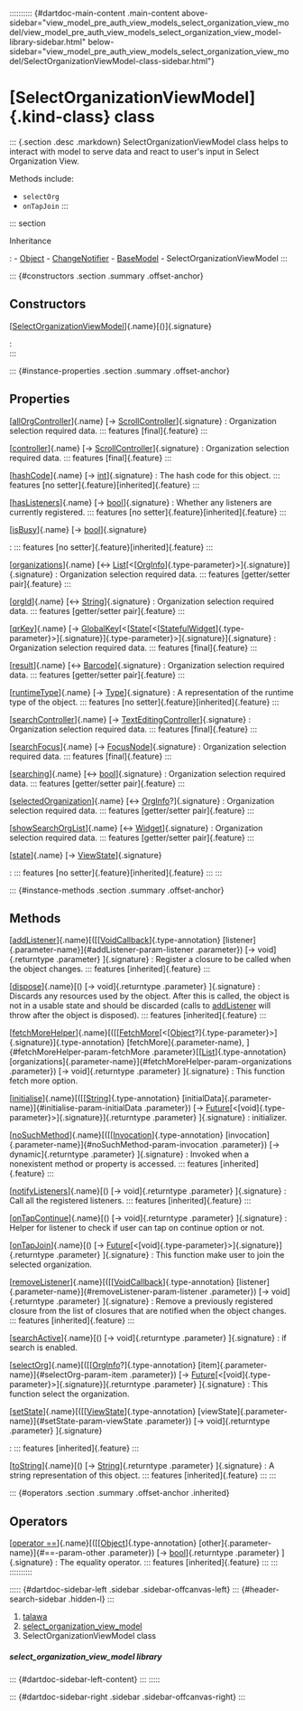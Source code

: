 :::::::::: {#dartdoc-main-content .main-content above-sidebar="view_model_pre_auth_view_models_select_organization_view_model/view_model_pre_auth_view_models_select_organization_view_model-library-sidebar.html" below-sidebar="view_model_pre_auth_view_models_select_organization_view_model/SelectOrganizationViewModel-class-sidebar.html"}
<div>

# [SelectOrganizationViewModel]{.kind-class} class

</div>

::: {.section .desc .markdown}
SelectOrganizationViewModel class helps to interact with model to serve
data and react to user\'s input in Select Organization View.

Methods include:

-   `selectOrg`
-   `onTapJoin`
:::

::: section

Inheritance

:   -   [Object](https://api.flutter.dev/flutter/dart-core/Object-class.html)
    -   [ChangeNotifier](https://api.flutter.dev/flutter/foundation/ChangeNotifier-class.html)
    -   [BaseModel](../view_model_base_view_model/BaseModel-class.html)
    -   SelectOrganizationViewModel
:::

::: {#constructors .section .summary .offset-anchor}
## Constructors

[[SelectOrganizationViewModel](../view_model_pre_auth_view_models_select_organization_view_model/SelectOrganizationViewModel/SelectOrganizationViewModel.html)]{.name}[()]{.signature}

:   
:::

::: {#instance-properties .section .summary .offset-anchor}
## Properties

[[allOrgController](../view_model_pre_auth_view_models_select_organization_view_model/SelectOrganizationViewModel/allOrgController.html)]{.name} [→ [ScrollController](https://api.flutter.dev/flutter/widgets/ScrollController-class.html)]{.signature}
:   Organization selection required data.
    ::: features
    [final]{.feature}
    :::

[[controller](../view_model_pre_auth_view_models_select_organization_view_model/SelectOrganizationViewModel/controller.html)]{.name} [→ [ScrollController](https://api.flutter.dev/flutter/widgets/ScrollController-class.html)]{.signature}
:   Organization selection required data.
    ::: features
    [final]{.feature}
    :::

[[hashCode](https://api.flutter.dev/flutter/dart-core/Object/hashCode.html)]{.name} [→ [int](https://api.flutter.dev/flutter/dart-core/int-class.html)]{.signature}
:   The hash code for this object.
    ::: features
    [no setter]{.feature}[inherited]{.feature}
    :::

[[hasListeners](https://api.flutter.dev/flutter/foundation/ChangeNotifier/hasListeners.html)]{.name} [→ [bool](https://api.flutter.dev/flutter/dart-core/bool-class.html)]{.signature}
:   Whether any listeners are currently registered.
    ::: features
    [no setter]{.feature}[inherited]{.feature}
    :::

[[isBusy](../view_model_base_view_model/BaseModel/isBusy.html)]{.name} [→ [bool](https://api.flutter.dev/flutter/dart-core/bool-class.html)]{.signature}

:   ::: features
    [no setter]{.feature}[inherited]{.feature}
    :::

[[organizations](../view_model_pre_auth_view_models_select_organization_view_model/SelectOrganizationViewModel/organizations.html)]{.name} [↔ [List](https://api.flutter.dev/flutter/dart-core/List-class.html)[\<[[OrgInfo](../models_organization_org_info/OrgInfo-class.html)]{.type-parameter}\>]{.signature}]{.signature}
:   Organization selection required data.
    ::: features
    [getter/setter pair]{.feature}
    :::

[[orgId](../view_model_pre_auth_view_models_select_organization_view_model/SelectOrganizationViewModel/orgId.html)]{.name} [↔ [String](https://api.flutter.dev/flutter/dart-core/String-class.html)]{.signature}
:   Organization selection required data.
    ::: features
    [getter/setter pair]{.feature}
    :::

[[qrKey](../view_model_pre_auth_view_models_select_organization_view_model/SelectOrganizationViewModel/qrKey.html)]{.name} [→ [GlobalKey](https://api.flutter.dev/flutter/widgets/GlobalKey-class.html)[\<[[State](https://api.flutter.dev/flutter/widgets/State-class.html)[\<[[StatefulWidget](https://api.flutter.dev/flutter/widgets/StatefulWidget-class.html)]{.type-parameter}\>]{.signature}]{.type-parameter}\>]{.signature}]{.signature}
:   Organization selection required data.
    ::: features
    [final]{.feature}
    :::

[[result](../view_model_pre_auth_view_models_select_organization_view_model/SelectOrganizationViewModel/result.html)]{.name} [↔ [Barcode](https://pub.dev/documentation/qr_code_scanner_plus/2.0.9+1/qr_code_scanner_plus/Barcode-class.html)]{.signature}
:   Organization selection required data.
    ::: features
    [getter/setter pair]{.feature}
    :::

[[runtimeType](https://api.flutter.dev/flutter/dart-core/Object/runtimeType.html)]{.name} [→ [Type](https://api.flutter.dev/flutter/dart-core/Type-class.html)]{.signature}
:   A representation of the runtime type of the object.
    ::: features
    [no setter]{.feature}[inherited]{.feature}
    :::

[[searchController](../view_model_pre_auth_view_models_select_organization_view_model/SelectOrganizationViewModel/searchController.html)]{.name} [→ [TextEditingController](https://api.flutter.dev/flutter/widgets/TextEditingController-class.html)]{.signature}
:   Organization selection required data.
    ::: features
    [final]{.feature}
    :::

[[searchFocus](../view_model_pre_auth_view_models_select_organization_view_model/SelectOrganizationViewModel/searchFocus.html)]{.name} [→ [FocusNode](https://api.flutter.dev/flutter/widgets/FocusNode-class.html)]{.signature}
:   Organization selection required data.
    ::: features
    [final]{.feature}
    :::

[[searching](../view_model_pre_auth_view_models_select_organization_view_model/SelectOrganizationViewModel/searching.html)]{.name} [↔ [bool](https://api.flutter.dev/flutter/dart-core/bool-class.html)]{.signature}
:   Organization selection required data.
    ::: features
    [getter/setter pair]{.feature}
    :::

[[selectedOrganization](../view_model_pre_auth_view_models_select_organization_view_model/SelectOrganizationViewModel/selectedOrganization.html)]{.name} [↔ [OrgInfo](../models_organization_org_info/OrgInfo-class.html)?]{.signature}
:   Organization selection required data.
    ::: features
    [getter/setter pair]{.feature}
    :::

[[showSearchOrgList](../view_model_pre_auth_view_models_select_organization_view_model/SelectOrganizationViewModel/showSearchOrgList.html)]{.name} [↔ [Widget](https://api.flutter.dev/flutter/widgets/Widget-class.html)]{.signature}
:   Organization selection required data.
    ::: features
    [getter/setter pair]{.feature}
    :::

[[state](../view_model_base_view_model/BaseModel/state.html)]{.name} [→ [ViewState](../enums_enums/ViewState.html)]{.signature}

:   ::: features
    [no setter]{.feature}[inherited]{.feature}
    :::
:::

::: {#instance-methods .section .summary .offset-anchor}
## Methods

[[addListener](https://api.flutter.dev/flutter/foundation/ChangeNotifier/addListener.html)]{.name}[([[[VoidCallback](https://api.flutter.dev/flutter/dart-ui/VoidCallback.html)]{.type-annotation} [listener]{.parameter-name}]{#addListener-param-listener .parameter}) [→ void]{.returntype .parameter} ]{.signature}
:   Register a closure to be called when the object changes.
    ::: features
    [inherited]{.feature}
    :::

[[dispose](https://api.flutter.dev/flutter/foundation/ChangeNotifier/dispose.html)]{.name}[() [→ void]{.returntype .parameter} ]{.signature}
:   Discards any resources used by the object. After this is called, the
    object is not in a usable state and should be discarded (calls to
    [addListener](https://api.flutter.dev/flutter/foundation/ChangeNotifier/addListener.html)
    will throw after the object is disposed).
    ::: features
    [inherited]{.feature}
    :::

[[fetchMoreHelper](../view_model_pre_auth_view_models_select_organization_view_model/SelectOrganizationViewModel/fetchMoreHelper.html)]{.name}[([[[FetchMore](https://pub.dev/documentation/graphql_flutter/5.2.0-beta.7/graphql_flutter/FetchMore.html)[\<[[Object](https://api.flutter.dev/flutter/dart-core/Object-class.html)?]{.type-parameter}\>]{.signature}]{.type-annotation} [fetchMore]{.parameter-name}, ]{#fetchMoreHelper-param-fetchMore .parameter}[[[List](https://api.flutter.dev/flutter/dart-core/List-class.html)]{.type-annotation} [organizations]{.parameter-name}]{#fetchMoreHelper-param-organizations .parameter}) [→ void]{.returntype .parameter} ]{.signature}
:   This function fetch more option.

[[initialise](../view_model_pre_auth_view_models_select_organization_view_model/SelectOrganizationViewModel/initialise.html)]{.name}[([[[String](https://api.flutter.dev/flutter/dart-core/String-class.html)]{.type-annotation} [initialData]{.parameter-name}]{#initialise-param-initialData .parameter}) [→ [Future](https://api.flutter.dev/flutter/dart-core/Future-class.html)[\<[void]{.type-parameter}\>]{.signature}]{.returntype .parameter} ]{.signature}
:   initializer.

[[noSuchMethod](https://api.flutter.dev/flutter/dart-core/Object/noSuchMethod.html)]{.name}[([[[Invocation](https://api.flutter.dev/flutter/dart-core/Invocation-class.html)]{.type-annotation} [invocation]{.parameter-name}]{#noSuchMethod-param-invocation .parameter}) [→ dynamic]{.returntype .parameter} ]{.signature}
:   Invoked when a nonexistent method or property is accessed.
    ::: features
    [inherited]{.feature}
    :::

[[notifyListeners](https://api.flutter.dev/flutter/foundation/ChangeNotifier/notifyListeners.html)]{.name}[() [→ void]{.returntype .parameter} ]{.signature}
:   Call all the registered listeners.
    ::: features
    [inherited]{.feature}
    :::

[[onTapContinue](../view_model_pre_auth_view_models_select_organization_view_model/SelectOrganizationViewModel/onTapContinue.html)]{.name}[() [→ void]{.returntype .parameter} ]{.signature}
:   Helper for listener to check if user can tap on continue option or
    not.

[[onTapJoin](../view_model_pre_auth_view_models_select_organization_view_model/SelectOrganizationViewModel/onTapJoin.html)]{.name}[() [→ [Future](https://api.flutter.dev/flutter/dart-core/Future-class.html)[\<[void]{.type-parameter}\>]{.signature}]{.returntype .parameter} ]{.signature}
:   This function make user to join the selected organization.

[[removeListener](https://api.flutter.dev/flutter/foundation/ChangeNotifier/removeListener.html)]{.name}[([[[VoidCallback](https://api.flutter.dev/flutter/dart-ui/VoidCallback.html)]{.type-annotation} [listener]{.parameter-name}]{#removeListener-param-listener .parameter}) [→ void]{.returntype .parameter} ]{.signature}
:   Remove a previously registered closure from the list of closures
    that are notified when the object changes.
    ::: features
    [inherited]{.feature}
    :::

[[searchActive](../view_model_pre_auth_view_models_select_organization_view_model/SelectOrganizationViewModel/searchActive.html)]{.name}[() [→ void]{.returntype .parameter} ]{.signature}
:   if search is enabled.

[[selectOrg](../view_model_pre_auth_view_models_select_organization_view_model/SelectOrganizationViewModel/selectOrg.html)]{.name}[([[[OrgInfo](../models_organization_org_info/OrgInfo-class.html)?]{.type-annotation} [item]{.parameter-name}]{#selectOrg-param-item .parameter}) [→ [Future](https://api.flutter.dev/flutter/dart-core/Future-class.html)[\<[void]{.type-parameter}\>]{.signature}]{.returntype .parameter} ]{.signature}
:   This function select the organization.

[[setState](../view_model_base_view_model/BaseModel/setState.html)]{.name}[([[[ViewState](../enums_enums/ViewState.html)]{.type-annotation} [viewState]{.parameter-name}]{#setState-param-viewState .parameter}) [→ void]{.returntype .parameter} ]{.signature}

:   ::: features
    [inherited]{.feature}
    :::

[[toString](https://api.flutter.dev/flutter/dart-core/Object/toString.html)]{.name}[() [→ [String](https://api.flutter.dev/flutter/dart-core/String-class.html)]{.returntype .parameter} ]{.signature}
:   A string representation of this object.
    ::: features
    [inherited]{.feature}
    :::
:::

::: {#operators .section .summary .offset-anchor .inherited}
## Operators

[[operator ==](https://api.flutter.dev/flutter/dart-core/Object/operator_equals.html)]{.name}[([[[Object](https://api.flutter.dev/flutter/dart-core/Object-class.html)]{.type-annotation} [other]{.parameter-name}]{#==-param-other .parameter}) [→ [bool](https://api.flutter.dev/flutter/dart-core/bool-class.html)]{.returntype .parameter} ]{.signature}
:   The equality operator.
    ::: features
    [inherited]{.feature}
    :::
:::
::::::::::

::::: {#dartdoc-sidebar-left .sidebar .sidebar-offcanvas-left}
::: {#header-search-sidebar .hidden-l}
:::

1.  [talawa](../index.html)
2.  [select_organization_view_model](../view_model_pre_auth_view_models_select_organization_view_model/)
3.  SelectOrganizationViewModel class

##### select_organization_view_model library

::: {#dartdoc-sidebar-left-content}
:::
:::::

::: {#dartdoc-sidebar-right .sidebar .sidebar-offcanvas-right}
:::
